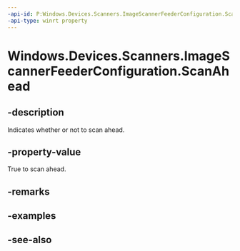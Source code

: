 ----api-id: P:Windows.Devices.Scanners.ImageScannerFeederConfiguration.ScanAhead
-api-type: winrt property
---<!-- Property syntaxpublic bool ScanAhead { get;  set; }--># Windows.Devices.Scanners.ImageScannerFeederConfiguration.ScanAhead## -descriptionIndicates whether or not to scan ahead.## -property-valueTrue to scan ahead.## -remarks## -examples## -see-also
